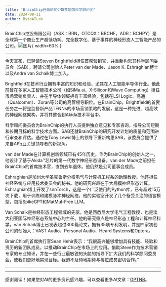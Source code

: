 ```yaml
---
title: 'BrainChip任命新的CMO并加强科学顾问团'
date: 2024-08-11
author: ByteAILab
---
```


BrainChip控股有限公司（ASX：BRN，OTCQX：BRCHF，ADR：BCHPY）是全球第一个商业生产超低功耗、完全数字化、基于事件的神经形态人工智能产品的公司。![图片](https://ai-techpark.com/wp-content/uploads/2024/08/BrainChip-960x540.jpg){ width=60% }

---
今天宣布，已聘请Steven Brightfield担任首席营销官，并重新构思其科学顾问委员会（SAB），聘请公司创始人Peter van der Made、Jason K. Eshraghian博士以及André van Schaik博士加入。

Brightfield在技术行业拥有丰富的知识和经验，尤其在人工智能半导体行业。他此前曾在多家人工智能技术公司（如SiMa.ai、X-Silicon和Wave Computing）担任市场营销负责人，并在半导体领域拥有丰富经验，包括在LSI Logic、高通（Qualcomm）、Zoran等公司的高管领导职位。在BrainChip，Brightfield的首要任务之一将是监督新产品TENNs的市场营销策略的发展，这是一种先进、超高效的神经网络架构，并将其整合到Akida技术平台中。

科学顾问委员会为BrainChip的执行人员提供独立意见和专家咨询，指导公司短期和长期目标的科学技术方面。SAB还就BrainChip的研究开发计划的质量和范围进行审查和评估。通过在Tony Lewis博士的领导下重新构思SAB，该委员会提供了来自AI行业关键领导者的新视角。

van der Made在计算机创新领域已有45年历史。作为BrainChip的创始人之一，他设计了基于Akida™芯片的第一代数字神经形态设备。van der Made之前担任BrainChip的首席技术官，直到去年退休。他仍然是公司董事会成员。

Eshraghian是加州大学圣克鲁斯分校电气与计算机工程系的助理教授。他还担任神经系统与应用技术委员会的秘书。他的研究兴趣在于大规模神经形态计算。Eshraghian博士开发了snnTorch，这是一个广泛使用的Python库，已有超过15万次下载，用于训练和建模脉冲神经网络，他的实验室开发了几个备受关注的语言模型，包括SpikeGPT和MatMul-Free LLM。

Van Schaik是神经形态工程领域的先驱。他是西悉尼大学电气工程教授，也是澳大利亚国际神经形态系统中心的主任。他的研究重点是神经形态工程和计算神经科学。van Schaik博士已发表超过300篇论文，拥有35项专利发明，并是四家初创公司的创始人：VAST Audio、Personal Audio、Heard Systems和Optera。

BrainChip的首席执行官Sean Hehir表示：“我很高兴能够增加具有技能、经验和资历的新团队成员，以推动BrainChip在市场上的应用。借助Steve作为技术营销专家的专业知识，并在一些行业最敏锐的头脑的指导下扩大我们的科学顾问委员会，使我们更好地实现目标。我迫不及待地期待与每位成员密切合作。”


---
---
感谢阅读！如果您对AI的更多资讯感兴趣，可以查看更多AI文章：[GPTNB](https://gptnb.com)。